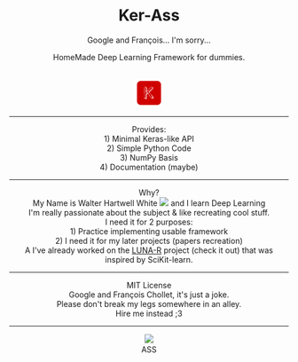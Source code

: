 <center><h1>Ker-Ass</h1></center>

<center>
<p align="center">Google and François... I'm sorry...</p>
<p align="center">HomeMade Deep Learning Framework for dummies.</p><br>
<img src="Media/logo.png" width=10%>
</center>

---
<center>
Provides:<br>
1) Minimal Keras-like API<br>
2) Simple Python Code<br>
3) NumPy Basis<br>
4) Documentation (maybe)<br>

---
</center>
<center>
Why?<br>
My Name is Walter Hartwell White <img src="https://yt3.ggpht.com/jMkzVedwAvyLljR6aE8Iu6uXibx2x1xxJESJNkS7JaDLbNbdv1pN7HRokog_MlTXhl-OK0OrJCYi=s1024-nd-v1" width=3%> and I learn Deep Learning<br>
I'm really passionate about the subject & like recreating cool stuff.<br>
I need it for 2 purposes:<br>
1) Practice implementing usable framework<br>
2) I need it for my later projects (papers recreation)<br>A
I've already worked on the <a href="https://github.com/Venchislaw/lunar_max">LUNA-R</a> project (check it out) that was inspired by SciKit-learn.<br>

---
</center>
<center>
MIT License<br>
Google and François Chollet, it's just a joke.<br>
Please don't break my legs somewhere in an alley.<br>
Hire me instead ;3

---
</center>
<center>
<img src="https://i.redd.it/hfw3b5oqj3481.gif" width=15%><br>
ASS
</center>

